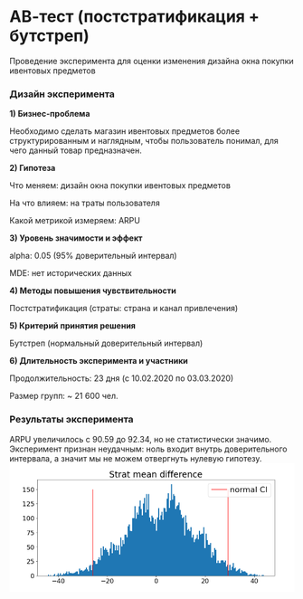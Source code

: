 # АВ-тест (постстратификация + бутстреп)
Проведение эксперимента для оценки изменения дизайна окна покупки ивентовых предметов

### Дизайн эксперимента
**1) Бизнес-проблема**
   
Необходимо сделать магазин ивентовых предметов более структурированным и наглядным, чтобы пользователь понимал, для чего данный товар предназначен.
   
**2) Гипотеза**

Что меняем: дизайн окна покупки ивентовых предметов

На что влияем: на траты пользователя

Какой метрикой измеряем: ARPU

**3) Уровень значимости и эффект**
   
alpha: 0.05 (95% доверительный интервал)

MDE: нет исторических данных

**4) Методы повышения чувствительности**

Постстратификация (страты: страна и канал привлечения)

**5) Критерий принятия решения**

Бутстреп (нормальный доверительный интервал)

**6) Длительность эксперимента и участники**

Продолжительность: 23 дня (с 10.02.2020 по 03.03.2020)

Размер групп: ~ 21 600 чел.

### Результаты эксперимента
ARPU увеличилось с 90.59 до 92.34, но не статистически значимо. Эксперимент признан неудачным: ноль входит внутрь доверительного интервала, а значит мы не можем отвергнуть нулевую гипотезу.
![Доверительный интервал](https://github.com/leshvanchik/gamedev_abtest/blob/main/interval.png)
